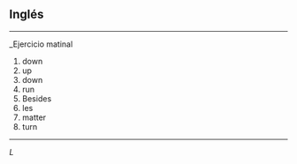 ## Inglés
---
_Ejercicio matinal
1. down
2. up
3. down
4. run
5. Besides
6. les
7. matter
8. turn
---
_L_